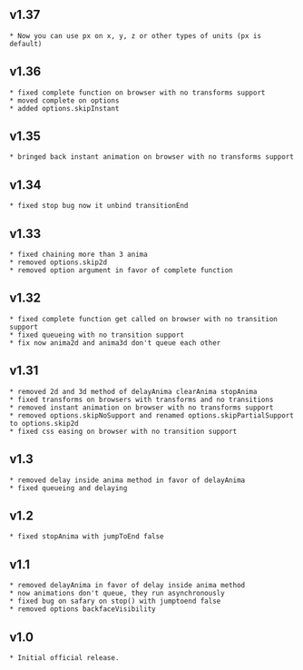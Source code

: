 
v1.37
---------------------
	
	* Now you can use px on x, y, z or other types of units (px is default)

v1.36
---------------------
	
	* fixed complete function on browser with no transforms support
	* moved complete on options
	* added options.skipInstant

v1.35
---------------------
	
	* bringed back instant animation on browser with no transforms support

v1.34
---------------------

	* fixed stop bug now it unbind transitionEnd

v1.33
---------------------
	
	* fixed chaining more than 3 anima
	* removed options.skip2d
	* removed option argument in favor of complete function

v1.32
---------------------

	* fixed complete function get called on browser with no transition support
	* fixed queueing with no transition support
	* fix now anima2d and anima3d don't queue each other

v1.31
---------------------

	* removed 2d and 3d method of delayAnima clearAnima stopAnima
	* fixed transforms on browsers with transforms and no transitions
	* removed instant animation on browser with no transforms support
	* removed options.skipNoSupport and renamed options.skipPartialSupport to options.skip2d
	* fixed css easing on browser with no transition support

v1.3
---------------------

	* removed delay inside anima method in favor of delayAnima
	* fixed queueing and delaying

v1.2
---------------------

	* fixed stopAnima with jumpToEnd false

v1.1
---------------------

	* removed delayAnima in favor of delay inside anima method
	* now animations don't queue, they run asynchronously
	* fixed bug on safary on stop() with jumptoend false
	* removed options backfaceVisibility

v1.0
---------------------

	* Initial official release.
